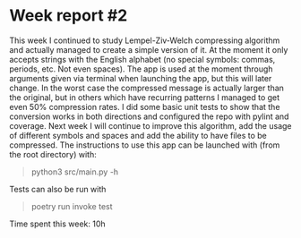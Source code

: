 # Week report #2

This week I continued to study Lempel-Ziv-Welch compressing algorithm and actually managed to create a simple version of it. At the moment it only accepts strings with the English alphabet (no special symbols: commas, periods, etc. Not even spaces). The app is used at the moment through arguments given via terminal when launching the app, but this will later change. In the worst case the compressed message is actually larger than the original, but in others which have recurring patterns I managed to get even 50% compression rates. I did some basic unit tests to show that the conversion works in both directions and configured the repo with pylint and coverage. Next week I will continue to improve this algorithm, add the usage of different symbols and spaces and add the ability to have files to be compressed. The instructions to use this app can be launched with (from the root directory) with:

> python3 src/main.py -h

Tests can also be run with

> poetry run invoke test

Time spent this week: 10h